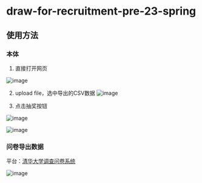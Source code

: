 # draw-for-recruitment-pre-23-spring

## 使用方法

### 本体

1. 直接打开网页

![image](https://user-images.githubusercontent.com/77615248/219538934-d9839a3e-e2d3-4692-9efc-9bf5aa148934.png)

2. upload file，选中导出的CSV数据
![image](https://user-images.githubusercontent.com/77615248/219539000-a53910a5-bba6-49b1-9111-48c243c6faa9.png)

3. 点击抽奖按钮

![image](https://user-images.githubusercontent.com/77615248/219539059-b5ba61c3-1590-4096-8346-a75c0f36d777.png)

![image](https://user-images.githubusercontent.com/77615248/219539076-747f87ba-35e4-41d3-87bb-e8df3718a875.png)

### 问卷导出数据

平台：[清华大学调查问卷系统](https://wenjuan.tsinghua.edu.cn/)

![image](https://user-images.githubusercontent.com/77615248/219539223-8a53d1b6-00a9-47bc-ab2e-4e648dcbcd73.png)
